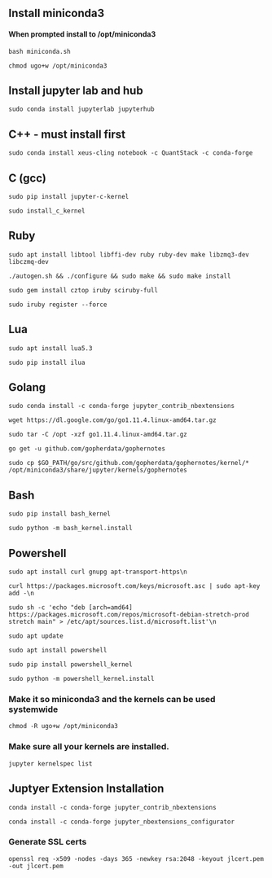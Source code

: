 ## Install miniconda3

#### When prompted install to /opt/miniconda3

    bash miniconda.sh

    chmod ugo+w /opt/miniconda3

## Install jupyter lab and hub

    sudo conda install jupyterlab jupyterhub

## C++ - must install first 

    sudo conda install xeus-cling notebook -c QuantStack -c conda-forge

## C (gcc)

    sudo pip install jupyter-c-kernel
    
    sudo install_c_kernel

## Ruby 

    sudo apt install libtool libffi-dev ruby ruby-dev make libzmq3-dev libczmq-dev

    ./autogen.sh && ./configure && sudo make && sudo make install
    
    sudo gem install cztop iruby sciruby-full
    
    sudo iruby register --force

## Lua

    sudo apt install lua5.3

    sudo pip install ilua

## Golang

    sudo conda install -c conda-forge jupyter_contrib_nbextensions

    wget https://dl.google.com/go/go1.11.4.linux-amd64.tar.gz
    
    sudo tar -C /opt -xzf go1.11.4.linux-amd64.tar.gz
    
    go get -u github.com/gopherdata/gophernotes

    sudo cp $GO_PATH/go/src/github.com/gopherdata/gophernotes/kernel/* /opt/miniconda3/share/jupyter/kernels/gophernotes

## Bash

    sudo pip install bash_kernel

    sudo python -m bash_kernel.install

## Powershell

    sudo apt install curl gnupg apt-transport-https\n

    curl https://packages.microsoft.com/keys/microsoft.asc | sudo apt-key add -\n

    sudo sh -c 'echo "deb [arch=amd64] https://packages.microsoft.com/repos/microsoft-debian-stretch-prod stretch main" > /etc/apt/sources.list.d/microsoft.list'\n

    sudo apt update
    
    sudo apt install powershell
    
    sudo pip install powershell_kernel
    
    sudo python -m powershell_kernel.install

### Make it so miniconda3 and the kernels can be used systemwide

    chmod -R ugo+w /opt/miniconda3

### Make sure all your kernels are installed. 

    jupyter kernelspec list


## Juptyer Extension Installation

    conda install -c conda-forge jupyter_contrib_nbextensions

    conda install -c conda-forge jupyter_nbextensions_configurator


### Generate SSL certs

    openssl req -x509 -nodes -days 365 -newkey rsa:2048 -keyout jlcert.pem -out jlcert.pem
